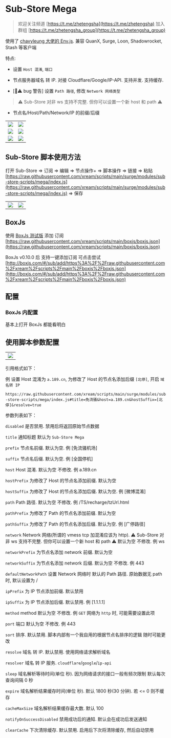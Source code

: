 # Sub-Store Mega

> 欢迎关注频道 [https://t.me/zhetengsha](https://t.me/zhetengsha) 加入群组 [https://t.me/zhetengsha_group](https://t.me/zhetengsha_group)

使用了 [chavyleung 大佬的 Env.js](https://github.com/chavyleung/scripts/blob/master/Env.js). 兼容 QuanX, Surge, Loon, Shadowrocket, Stash 等客户端

特点:

- 设置 `Host 混淆`, `端口`

- 节点服务器域名 转 IP. 对接 Cloudflare/Google/IP-API. 支持并发. 支持缓存.

- [🐞⚠️ bug 警告] 设置 `Path 路径`, 修改 `Network 网络类型`

> ⚠️ Sub-Store 对非 ws 支持不完整. 但你可以设置一个新 host 和 path ⚠️

- 节点名/Host/Path/Network/IP 的前缀/后缀

<table>
  <tr>
    <td valign="top"><img src="screenshots/10.png"></td>
    <td valign="top"><img src="screenshots/9.png"></td>
  </tr>
  <tr>
    <td valign="top"><img src="screenshots/7.png"></td>
    <td valign="top"><img src="screenshots/1.png"></td>
  </tr>
  <tr>
    <td valign="top"><img src="screenshots/2.png"></td>
    <td valign="top"><img src="screenshots/3.png"></td>
  </tr>
</table>

## Sub-Store 脚本使用方法

打开 Sub-Store => 订阅 => 编辑 => 节点操作+ => 脚本操作 => 链接 => 粘贴 [https://raw.githubusercontent.com/xream/scripts/main/surge/modules/sub-store-scripts/mega/index.js](https://raw.githubusercontent.com/xream/scripts/main/surge/modules/sub-store-scripts/mega/index.js) => 保存

<table>
  <tr>
    <td valign="top"><img src="screenshots/5.png"></td>
    <td valign="top"><img src="screenshots/6.png"></td>
  </tr>
  
</table>

## BoxJs

使用 [BoxJs 测试版](https://chavyleung.gitbook.io/boxjs) 添加 订阅 [https://raw.githubusercontent.com/xream/scripts/main/boxjs/boxjs.json](https://raw.githubusercontent.com/xream/scripts/main/boxjs/boxjs.json)

BoxJs v0.10.0 后 支持一键添加订阅 可点击尝试 [http://boxjs.com/#/sub/add/https%3A%2F%2Fraw.githubusercontent.com%2Fxream%2Fscripts%2Fmain%2Fboxjs%2Fboxjs.json](http://boxjs.com/#/sub/add/https%3A%2F%2Fraw.githubusercontent.com%2Fxream%2Fscripts%2Fmain%2Fboxjs%2Fboxjs.json)

## 配置

### BoxJs 内配置

基本上打开 BoxJs 都能看明白

## 使用脚本参数配置

<table>
  <tr>
    <td valign="top"><img src="screenshots/8.png"></td>
  </tr>
</table>

引用格式如下：

例 设置 Host 混淆为 `a.189.cn`, 为修改了 Host 的节点名添加后缀 `[北停]`, 开启 `域名转 IP`

`https://raw.githubusercontent.com/xream/scripts/main/surge/modules/sub-store-scripts/mega/index.js#title=免流骚&host=a.189.cn&hostSuffix=[北停]&resolve=true`

参数列表如下：

`disabled` 是否禁用. 禁用后将返回原始节点数据

`title` 通知标题 默认为 `Sub-Store Mega`

`prefix` 节点名前缀. 默认为空. 例 [免流骚机场]

`suffix` 节点名后缀. 默认为空. 例 [全国停机]

`host` Host 混淆. 默认为空 不修改. 例 a.189.cn

`hostPrefix` 为修改了 Host 的节点名添加前缀. 默认为空

`hostSuffix` 为修改了 Host 的节点名添加后缀. 默认为空. 例 [微博混淆]

`path` Path 路径. 默认为空 不修改. 例 /TS/recharge/tzUrl.html

`pathPrefix` 为修改了 Path 的节点名添加前缀. 默认为空

`pathSuffix` 为修改了 Path 的节点名添加后缀. 默认为空. 例 [广停路径]

`network` Network 网络(所谓的 vmess tcp 加混淆应该为 http). ⚠️ Sub-Store 对非 ws 支持不完整. 但你可以设置一个新 host 和 path ⚠️ 默认为空 不修改. 例 ws

`networkPrefix` 为节点名添加 network 前缀. 默认为空

`networkSuffix` 为节点名添加 network 后缀. 默认为空 不修改. 例 443

`defaultNetworkPath` 设置 Network 网络时 默认的 Path 路径. 原始数据无 path 时, 默认设置为 /

`ipPrefix` 为 IP 节点添加前缀. 默认禁用

`ipSuffix` 为 IP 节点添加后缀. 默认禁用. 例 [1.1.1.1]

`method` method 默认为空 不修改. 例 `GET` 网络为 `http` 时, 可能需要设置此项

`port` 端口 默认为空 不修改. 例 443

`sort` 排序. 默认禁用. 脚本内部有一个我自用的根据节点名排序的逻辑 随时可能更改

`resolve` 域名 转 IP. 默认禁用. 使用网络请求解析域名

`resolver` 域名 转 IP 服务. `cloudflare`/`google`/`ip-api`

`sleep` 域名解析等待时间(单位 秒). 因为网络请求的接口一般有频次限制 默认每次查询间隔 0 秒

`expire` 域名解析结果缓存时间(单位 秒). 默认 1800 秒(30 分钟). 若 <= 0 则不缓存

`cacheMaxSize` 域名解析结果缓存最大数. 默认 100

`notifyOnSuccessDisabled` 禁用成功后的通知. 默认会在成功后发送通知

`clearCache` 下次清除缓存. 默认禁用. 启用后下次将清除缓存, 然后自动禁用
